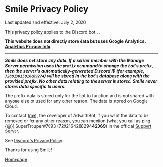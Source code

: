 # Smile Privacy Policy

Last updated and effective: July 2, 2020

This privacy policy applies to the Discord bot....

**This website does not directly store data but uses Google Analytics. [Analytics Privacy Info](https://policies.google.com/technologies/partner-sites)**.

---

***Smile does not store any data. If a server member with the Manage Server permission uses the `prefix` command to change the bot's prefix, then the server's automatically-generated Discord ID (for example, `728813015016669274`) will be stored in the bot's database along with the provided prefix. No other data relating to the server is stored. Smile never stores data specific to users!***

The prefix data is stored only for the bot to function and is not shared with anyone else or used for any other reason. The data is stored on Google Cloud.

To contact ([me](https://rammamia.github.io)), the developer of AdvaithBot, if you want the data to be removed or for any other reason, you can mention (what you call as ping {@}) SuperTrouper#7093 (7292164288294**42069**) in the official [Support Server](https://discord.gg/kz2ab6RRuk).

See [Discord's Privacy Policy](https://discord.com/privacy).

Thanks for using Smile!

[Homepage](/)
